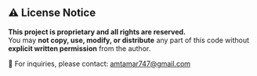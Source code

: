 ## ⚠️ License Notice

**This project is proprietary and all rights are reserved.**  
You may **not copy, use, modify, or distribute** any part of this code without **explicit written permission** from the author.

📩 For inquiries, please contact: [amtamar747@gmail.com](mailto:amtamar747@gmail.com)
